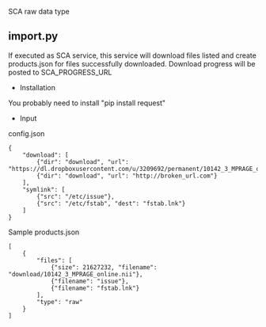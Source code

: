 
SCA raw data type 

## import.py

If executed as SCA service, this service will download files listed and create products.json for files successfully downloaded. Download progress will be posted to SCA_PROGRESS_URL

* Installation

You probably need to install "pip install request"

* Input 

config.json

```
{
    "download": [
        {"dir": "download", "url": "https://dl.dropboxusercontent.com/u/3209692/permanent/10142_3_MPRAGE_online.nii"},
        {"dir": "download", "url": "http://broken_url.com"}
    ],
    "symlink": [
        {"src": "/etc/issue"},
        {"src": "/etc/fstab", "dest": "fstab.lnk"}
    ]
}
```

Sample products.json

```
[
    {
        "files": [
            {"size": 21627232, "filename": "download/10142_3_MPRAGE_online.nii"}, 
            {"filename": "issue"}, 
            {"filename": "fstab.lnk"}
        ], 
        "type": "raw"
    }
]
```

